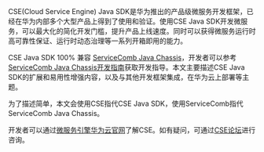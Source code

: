 CSE\(Cloud Service Engine\) Java SDK是华为推出的产品级微服务开发框架，已经在华为内部多个大型产品上得到了使用和验证。使用CSE Java SDK开发微服务，可以最大化的简化开发门槛，提升产品上线速度。同时可以获得微服务运行时高可靠性保证、运行时动态治理等一系列开箱即用的能力。

CSE Java SDK 100% 兼容 [ServiceComb Java Chassis](https://github.com/apache/incubator-servicecomb-java-chassis)，开发者可以参考[ServiceComb Java Chassis开发指南](https://huaweicse.github.io/servicecomb-java-chassis-doc/zh_CN/)获取开发指导。本文主要描述CSE Java SDK的扩展和易用性增强内容，以及与其他开发框架集成，在华为云上部署等主题。

为了描述简单，本文会使用CSE指代CSE Java SDK，使用ServiceComb指代ServiceComb Java Chassis。

开发者可以通过[微服务引擎华为云官网](https://www.huaweicloud.com/product/cse.html)了解CSE。如有疑问，可通过[CSE论坛](http://forum.huaweicloud.com/forum.php?mod=forumdisplay&fid=622)进行咨询。